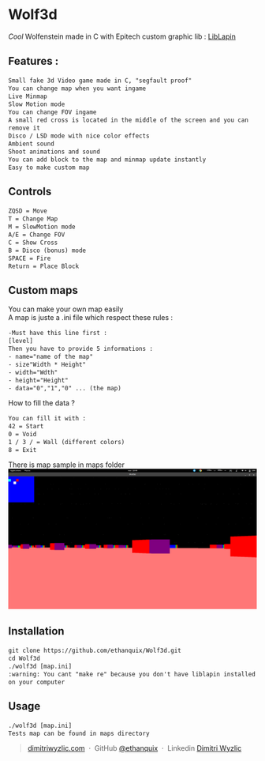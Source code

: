 # Wolf3d

<i>Cool</i> Wolfenstein made in C with Epitech custom graphic lib : [LibLapin](http://liblapin.readthedocs.io/fr/latest/index.html)
    
Features :
----------
    Small fake 3d Video game made in C, "segfault proof"
    You can change map when you want ingame
    Live Minmap
    Slow Motion mode
    You can change FOV ingame
    A small red cross is located in the middle of the screen and you can remove it
    Disco / LSD mode with nice color effects
    Ambient sound
    Shoot animations and sound
    You can add block to the map and minmap update instantly
    Easy to make custom map

Controls
----------
    ZQSD = Move
    T = Change Map
    M = SlowMotion mode
    A/E = Change FOV
    C = Show Cross
    B = Disco (bonus) mode
    SPACE = Fire
    Return = Place Block
Custom maps
----------

You can make your own map easily<br>
A map is juste a .ini file which respect these rules :

    -Must have this line first :
    [level]
    Then you have to provide 5 informations :
    - name="name of the map"
    - size"Width * Height"
    - width="Wdth"
    - height="Height"
    - data="0","1","0" ... (the map)
    
How to fill the data ?

    You can fill it with :
    42 = Start
    0 = Void
    1 / 3 / = Wall (different colors)
    8 = Exit
There is map sample in maps folder
![Pushswap](https://raw.githubusercontent.com/ethanquix/ressources/master/pict/wolf.png)

Installation
----------
    git clone https://github.com/ethanquix/Wolf3d.git
    cd Wolf3d
    ./wolf3d [map.ini]
    :warning: You cant "make re" because you don't have liblapin installed on your computer
Usage
----------

    ./wolf3d [map.ini]
    Tests map can be found in maps directory
    
> [dimitriwyzlic.com](http://dimitriwyzlic.com) &nbsp;&middot;&nbsp;
> GitHub [@ethanquix](https://github.com/ethanquix) &nbsp;&middot;&nbsp;
> Linkedin [Dimitri Wyzlic](www.linkedin.com/in/dimitriwyzlic)
